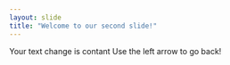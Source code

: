 ```yaml
---
layout: slide
title: "Welcome to our second slide!"
---
```

Your text change is contant
Use the left arrow to go back!
